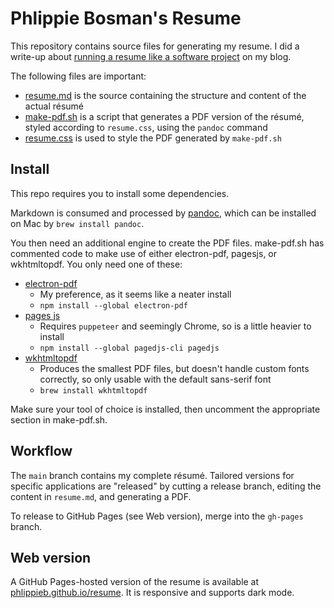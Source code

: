 # Phlippie Bosman's Resume

This repository contains source files for generating my resume. I did a write-up about [running a resume like a software project](https://phlippieb.bearblog.dev/the-resume-as-a-software-micro-project/) on my blog.

The following files are important:

- [resume.md](resume.md) is the source containing the structure and content of the actual résumé
- [make-pdf.sh](make-pdf.sh) is a script that generates a PDF version of the résumé, styled according to `resume.css`, using the `pandoc` command
- [resume.css](resume.css) is used to style the PDF generated by `make-pdf.sh`

## Install

This repo requires you to install some dependencies.

Markdown is consumed and processed by [pandoc](https://pandoc.org/index.html), which can be installed on Mac by `brew install pandoc`.

You then need an additional engine to create the PDF files. make-pdf.sh has commented code to make use of either electron-pdf, pagesjs, or wkhtmltopdf. You only need one of these:

- [electron-pdf](https://github.com/fraserxu/electron-pdf)
  - My preference, as it seems like a neater install
  - `npm install --global electron-pdf`
- [pages js](https://pagedjs.org)
  - Requires `puppeteer` and seemingly Chrome, so is a little heavier to install
  - `npm install --global pagedjs-cli pagedjs`
- [wkhtmltopdf](https://github.com/wkhtmltopdf/wkhtmltopdf)
  - Produces the smallest PDF files, but doesn't handle custom fonts correctly, so only usable with the default sans-serif font
  - `brew install wkhtmltopdf`

Make sure your tool of choice is installed, then uncomment the appropriate section in make-pdf.sh.

## Workflow

The `main` branch contains my complete résumé. Tailored versions for specific applications are "released" by cutting a release branch, editing the content in `resume.md`, and generating a PDF.

To release to GitHub Pages (see Web version), merge into the `gh-pages` branch.

## Web version

A GitHub Pages-hosted version of the resume is available at [phlippieb.github.io/resume](https://phlippieb.github.io/resume). It is responsive and supports dark mode.
